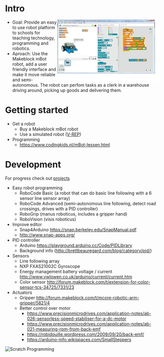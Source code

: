 # Intro

<img align="right" height="200" src="./images/MeLineFollowerSensor_2.png">

* Goal: Provide an easy to use robot platform to schools for teaching technology, programming and robotics.
* Aproach: Use the Makeblock mBot robot, add a user friendly interface and make it move reliable and semi-autonomous.
The robot can perfom tasks as a clerk in a warehouse driving around, picking up goods and delivering them.

# Getting started

* Get a robot
  * Buy a Makeblock mBot robot
  * Use a simulated robot ([V-REP](../V-REP))
* Programming
  * https://www.codingkids.nl/mBot-lessen.html

# Development

For progress check out [projects](https://github.com/Tauvic/Technology-at-school/projects)

* Easy robot programming
  * RoboCode Basic (a robot that can do basic line following with a 6 sensor line sensor array)
  * RoboCode Advanced (semi-autonomous line following, detect road crossings, drives with a PID controller)
  * RoboGrip (manus roboticus, includes a gripper hand)
  * RoboVision (visis roboticus)
* Improve editor
  * Snap4Arduino https://snap.berkeley.edu/SnapManual.pdf
  * http://www.snap-apps.org/
* PID controller
  * Arduino https://playground.arduino.cc/Code/PIDLibrary
  * Background info (http://brettbeauregard.com/blog/category/pid/)
* Sensors
  * Line following array
  * NXP FXAS21002C Gyroscope
  * Energy management battery voltage / current http://www.vwlowen.co.uk/arduino/current/current.htm
  * Color sensor http://forum.makeblock.com/t/extension-for-color-sensor-tcs-34725/7331/23
* Actuators
  * Gripper http://forum.makeblock.com/t/mcore-robotic-arm-gripper/5821/4
  * Better control over motor
    * https://www.precisionmicrodrives.com/application-notes/ab-026-sensorless-speed-stabiliser-for-a-dc-motor
    * https://www.precisionmicrodrives.com/application-notes/ab-021-measuring-rpm-from-back-emf
    * https://robidouille.wordpress.com/2009/09/20/back-emf/
    * https://arduino-info.wikispaces.com/SmallSteppers


![Scratch Programming](https://pbs.twimg.com/media/DOt5ZuGVQAAhaVC.jpg)
